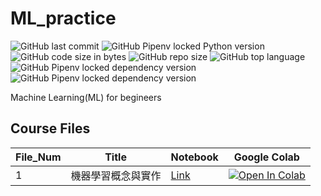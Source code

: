 # ML_practice

![GitHub last commit](https://img.shields.io/github/last-commit/fpcloudmike/ML_practice)
![GitHub Pipenv locked Python version](https://img.shields.io/github/pipenv/locked/python-version/fpcloudmike/ML_practice)
![GitHub code size in bytes](https://img.shields.io/github/languages/code-size/fpcloudmike/ML_practice)
![GitHub repo size](https://img.shields.io/github/repo-size/fpcloudmike/ML_practice)
![GitHub top language](https://img.shields.io/github/languages/top/fpcloudmike/ML_practice)
![GitHub Pipenv locked dependency version](https://img.shields.io/github/pipenv/locked/dependency-version/fpcloudmike/ML_practice/jupyter)
![GitHub Pipenv locked dependency version](https://img.shields.io/github/pipenv/locked/dependency-version/fpcloudmike/ML_practice/jupyterlab)

Machine Learning(ML) for begineers

## Course Files

| File_Num | Title                                       | Notebook                                                                                                                                                             |                                                                                                                           Google Colab                                                                                                                           | 
|-----------|---------------------------------------------|----------------------------------------------------------------------------------------------------------------------------------------------------------------------|:----------------------------------------------------------------------------------------------------------------------------------------------------------------------------------------------------------------------------------------------------------------:|
| 1         | 機器學習概念與實作 | [Link](https://github.com/fpcloudmike/ML_practice/blob/main/MachineLearning_Concepts_and_Practice.ipynb) | [![Open In Colab](https://colab.research.google.com/assets/colab-badge.svg)](https://colab.research.google.com/github/fpcloudmike/ML_practice/blob/main/MachineLearning_Concepts_and_Practice.ipynb) |
